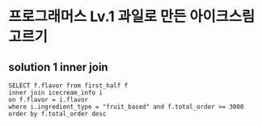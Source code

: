 # 프로그래머스 Lv.1 과일로 만든 아이크스림 고르기

## solution 1 inner join

```mysql
SELECT f.flavor from first_half f 
inner join icecream_info i
on f.flavor = i.flavor
where i.ingredient_type = "fruit_based" and f.total_order >= 3000
order by f.total_order desc
```